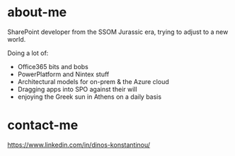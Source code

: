 # about-me
SharePoint developer from the SSOM Jurassic era, trying to adjust to a new world.

Doing a lot of: 
 * Office365 bits and bobs
 * PowerPlatform and Nintex stuff
 * Architectural models for on-prem & the Azure cloud
 * Dragging apps into SPO against their will
 * enjoying the Greek sun in Athens on a daily basis

# contact-me
https://www.linkedin.com/in/dinos-konstantinou/
